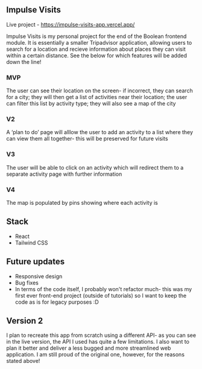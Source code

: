 ## Impulse Visits

Live project - https://impulse-visits-app.vercel.app/

Impulse Visits is my personal project for the end of the Boolean frontend module. It is essentially a smaller Tripadvisor application, allowing users to search for a location and recieve information about places they can visit within a certain distance. See the below for which features will be added down the line!

### MVP

The user can see their location on the screen- if incorrect, they can search for a city; they will then get a list of activities near their location; the user can filter this list by activity type; they will also see a map of the city

### V2

A ‘plan to do’ page will alllow the user to add an activity to a list where they can view them all together- this will be preserved for future visits

### V3

The user will be able to click on an activity which will redirect them to a separate activity page with further information

### V4

The map is populated by pins showing where each activity is

## Stack

- React
- Tailwind CSS

## Future updates

- Responsive design
- Bug fixes
- In terms of the code itself, I probably won't refactor much- this was my first ever front-end project (outside of tutorials) so I want to keep the code as is for legacy purposes :D

## Version 2

I plan to recreate this app from scratch using a different API- as you can see in the live version, the API I used has quite a few limitations. I also want to plan it better and deliver a less bugged and more streamlined web application. I am still proud of the original one, however, for the reasons stated above!
